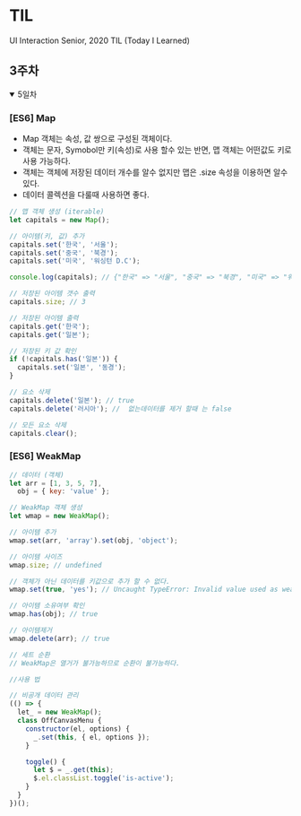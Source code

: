 # TIL

UI Interaction Senior, 2020 TIL (Today I Learned)

## 3주차

<details open>

<summary>5일차</summary>

### [ES6] Map

- Map 객체는 속성, 값 쌍으로 구성된 객체이다.
- 객체는 문자, Symobol만 키(속성)로 사용 할수 있는 반면, 맵 객체는 어떤값도 키로 사용 가능하다.
- 객체는 객체에 저장된 데이터 개수를 알수 없지만 맵은 .size 속성을 이용하면 알수 있다.
- 데이터 콜렉션을 다룰때 사용하면 좋다.

```js
// 맵 객체 생성 (iterable)
let capitals = new Map();

// 아이템(키, 값) 추가
capitals.set('한국', '서울');
capitals.set('중국', '북경');
capitals.set('미국', '워싱턴 D.C');

console.log(capitals); // {"한국" => "서울", "중국" => "북경", "미국" => "워싱턴 D.C"}

// 저장된 아이템 갯수 출력
capitals.size; // 3

// 저장된 아이템 출력
capitals.get('한국');
capitals.get('일본');

// 저장된 키 값 확인
if (!capitals.has('일본')) {
  capitals.set('일본', '동경');
}

// 요소 삭제
capitals.delete('일본'); // true
capitals.delete('러시아'); //  없는데이터를 제거 할때 는 false

// 모든 요소 삭제
capitals.clear();
```

### [ES6] WeakMap

```js
// 데이터 (객체)
let arr = [1, 3, 5, 7],
  obj = { key: 'value' };

// WeakMap 객체 생성
let wmap = new WeakMap();

// 아이템 추가
wmap.set(arr, 'array').set(obj, 'object');

// 아이템 사이즈
wmap.size; // undefined

// 객체가 아닌 데이터를 키값으로 추가 할 수 없다.
wmap.set(true, 'yes'); // Uncaught TypeError: Invalid value used as weak map key at WeakMap.set

// 아이템 소유여부 확인
wmap.has(obj); // true

// 아이템제거
wmap.delete(arr); // true

// 세트 순환
// WeakMap은 열거가 불가능하므로 순환이 불가능하다.

//사용 법

// 비공개 데이터 관리
(() => {
  let_ = new WeakMap();
  class OffCanvasMenu {
    constructor(el, options) {
      _.set(this, { el, options });
    }

    toggle() {
      let $ = _.get(this);
      $.el.classList.toggle('is-active');
    }
  }
})();
```

</details>
